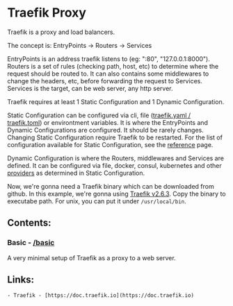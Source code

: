 # Traefik Proxy

Traefik is a proxy and load balancers.

The concept is: EntryPoints -> Routers -> Services

EntryPoints is an address traefik listens to (eg: ":80", "127.0.0.1:8000").
Routers is a set of rules (checking path, host, etc) to determine where the request should be routed to.
It can also contains some middlewares to change the headers, etc, before forwarding the request to Services.
Services is the target, can be web server, any http server.

Traefik requires at least 1 Static Configuration and 1 Dynamic Configuration.

Static Configuration can be configured via cli, file ([traefik.yaml / traefik.toml](https://doc.traefik.io/traefik/getting-started/configuration-overview/#configuration-file)) or environtment variables.
It is where the EntryPoints and Dynamic Configurations are configured.
It should be rarely changes. Changing Static Configuration require Traefik to be restarted.
For the list of configuration available for Static Configuration, see the [reference](https://doc.traefik.io/traefik/reference/static-configuration/overview/) page.

Dynamic Configuration is where the Routers, middlewares and Services are defined.
It can be configured via file, docker, consul, kubernetes and other [providers](https://doc.traefik.io/traefik/providers/overview/#supported-providers) as determined in Static Configuration.


Now, we're gonna need a Traefik binary which can be downloaded from github.
In this example, we're gonna using [Traefik v2.6.3](https://github.com/traefik/traefik/releases/tag/v2.6.3).
Copy the binary to executabe path. For unix, you can put it under `/usr/local/bin`.

## Contents:
### Basic - [/basic](/basic)
A very minimal setup of Traefik as a proxy to a web server.


## Links:

    - Traefik - [https://doc.traefik.io](https://doc.traefik.io)
